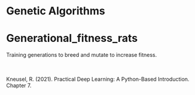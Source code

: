 # Genetic Algorithms

# Generational_fitness_rats
Training generations to breed and mutate to increase fitness.

<br/><br/>
Kneusel, R. (2021). Practical Deep Learning: A Python-Based Introduction. Chapter 7.
